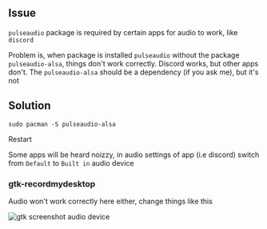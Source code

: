 ## Issue

`pulseaudio` package is required by certain apps for audio to work, like `discord`

Problem is, when package is installed `pulseaudio` without the package `pulseaudio-alsa`, things don't work correctly. Discord works, but other apps don't. The `pulseaudio-alsa` should be a dependency (if you ask me), but it's not

## Solution

`sudo pacman -S pulseaudio-alsa`

Restart

Some apps will be heard noizzy, in audio settings of app (i.e discord) switch from `Default` to `Built in` audio device

### gtk-recordmydesktop

Audio won't work correctly here either, change things like this

![gtk screenshot audio device](https://i.imgur.com/6cE1wGe.png)
